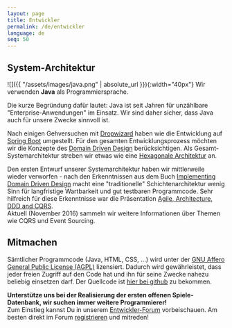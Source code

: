 ```yaml
---
layout: page
title: Entwickler
permalink: /de/entwickler
language: de
seq: 50
---
```


System-Architektur
------------------

![]({{ "/assets/images/java.png" | absolute_url }}){:width="40px"}
Wir verwenden **Java** als Programmiersprache.

Die kurze Begründung dafür lautet: Java ist seit Jahren für unzählbare "Enterprise-Anwendungen" im Einsatz. Wir sind daher sicher, dass Java auch für unsere Zwecke sinnvoll ist.

Nach einigen Gehversuchen mit [Dropwizard](http://dropwizard.oi/) haben wie die Entwicklung auf [Spring Boot](https://projects.spring.io/spring-boot/) umgestellt. Für den gesamten Entwicklungsprozess möchten wir die Konzepte des [Domain Driven Design](https://de.wikipedia.org/wiki/Domain-driven_Design) berücksichtigen. Als Gesamt-Systemarchitektur streben wir etwas wie eine [Hexagonale Architektur](https://www.maibornwolff.de/blog/von-schichten-zu-ringen-hexagonale-architekturen-erklaert) an.

Den ersten Entwurf unserer Systemarchitektur haben wir mittlerweile wieder verworfen - nach den Erkenntnissen aus dem Buch [Implementing Domain Driven Design](http://www.informit.com/store/implementing-domain-driven-design-9780321834577) macht eine "traditionelle" Schichtenarchitektur wenig Sinn für langfristige Wartbarkeit und gut testbaren Programmcode. Sehr hilfreich für diese Erkenntnisse war die Präsentation [Agile, Architecture, DDD and CQRS](http://www.slideshare.net/jeppec/agile-ddd-cqrs).  
Aktuell (November 2016) sammeln wir weitere Informationen über Themen wie CQRS und Event Sourcing.

Mitmachen
---------

Sämtlicher Programmcode (Java, HTML, CSS, ...) wird unter der [GNU Affero General Public License (AGPL)](http://www.gnu.org/licenses/agpl-3.0.de.html) lizensiert. Dadurch wird gewährleistet, dass jeder freien Zugriff auf den Code hat und ihn für seine Zwecke nahezu beliebig einsetzen darf. Der Quellcode ist [hier bei github](https://github.com/oregami/) zu bekommen.

**Unterstütze uns bei der Realisierung der ersten offenen Spiele-Datenbank, wir suchen immer weitere Programmierer!**  
Zum Einstieg kannst Du in unserem [Entwickler-Forum](http://forum.oregami.org/viewforum.php?f=33) vorbeischauen. Am besten direkt im Forum [registrieren](http://forum.oregami.org/ucp.php?mode=register) und mitreden!
